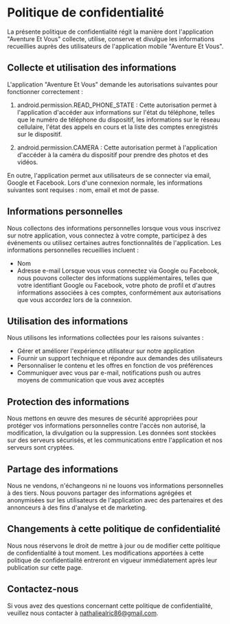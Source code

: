 # Politique de confidentialité

La présente politique de confidentialité régit la manière dont l'application "Aventure Et Vous" collecte, utilise, conserve et divulgue les informations recueillies auprès des utilisateurs de l'application mobile "Aventure Et Vous".

## Collecte et utilisation des informations

L'application "Aventure Et Vous" demande les autorisations suivantes pour fonctionner correctement :

1. android.permission.READ_PHONE_STATE : Cette autorisation permet à l'application d'accéder aux informations sur l'état du téléphone, telles que le numéro de téléphone du dispositif, les informations sur le réseau cellulaire, l'état des appels en cours et la liste des comptes enregistrés sur le dispositif.

2. android.permission.CAMERA : Cette autorisation permet à l'application d'accéder à la caméra du dispositif pour prendre des photos et des vidéos.

En outre, l'application permet aux utilisateurs de se connecter via email, Google et Facebook. Lors d'une connexion normale, les informations suivantes sont requises : nom, email et mot de passe.

## Informations personnelles

Nous collectons des informations personnelles lorsque vous vous inscrivez sur notre application, vous connectez à votre compte, participez à des événements ou utilisez certaines autres fonctionnalités de l'application. Les informations personnelles recueillies incluent :

- Nom
- Adresse e-mail
Lorsque vous vous connectez via Google ou Facebook, nous pouvons collecter des informations supplémentaires, telles que votre identifiant Google ou Facebook, votre photo de profil et d'autres informations associées à ces comptes, conformément aux autorisations que vous accordez lors de la connexion.

## Utilisation des informations

Nous utilisons les informations collectées pour les raisons suivantes :

- Gérer et améliorer l'expérience utilisateur sur notre application
- Fournir un support technique et répondre aux demandes des utilisateurs
- Personnaliser le contenu et les offres en fonction de vos préférences
- Communiquer avec vous par e-mail, notifications push ou autres moyens de communication que vous avez acceptés

## Protection des informations

Nous mettons en œuvre des mesures de sécurité appropriées pour protéger vos informations personnelles contre l'accès non autorisé, la modification, la divulgation ou la suppression. Les données sont stockées sur des serveurs sécurisés, et les communications entre l'application et nos serveurs sont cryptées.

## Partage des informations

Nous ne vendons, n'échangeons ni ne louons vos informations personnelles à des tiers. Nous pouvons partager des informations agrégées et anonymisées sur les utilisateurs de l'application avec des partenaires et des annonceurs à des fins d'analyse et de marketing.

## Changements à cette politique de confidentialité

Nous nous réservons le droit de mettre à jour ou de modifier cette politique de confidentialité à tout moment. Les modifications apportées à cette politique de confidentialité entreront en vigueur immédiatement après leur publication sur cette page.

## Contactez-nous

Si vous avez des questions concernant cette politique de confidentialité, veuillez nous contacter à nathaliealric86@gmail.com.
